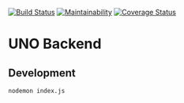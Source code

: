 [![Build Status](https://travis-ci.com/felberto/uno-backend.svg?branch=master)](https://travis-ci.com/felberto/uno-backend)
[![Maintainability](https://api.codeclimate.com/v1/badges/339c970486f5d36505b4/maintainability)](https://codeclimate.com/github/felberto/uno-backend/maintainability)
[![Coverage Status](https://coveralls.io/repos/github/felberto/uno-backend/badge.svg?branch=master)](https://coveralls.io/github/felberto/uno-backend?branch=master)

# UNO Backend

## Development
`nodemon index.js`